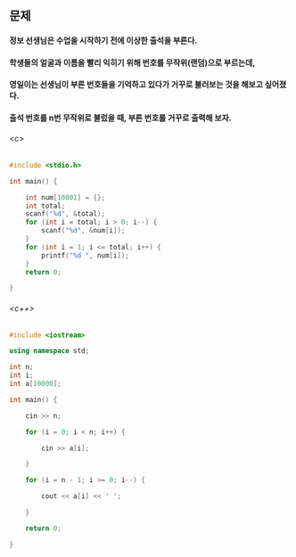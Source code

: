 
## 문제
#### 정보 선생님은 수업을 시작하기 전에 이상한 출석을 부른다.

#### 학생들의 얼굴과 이름을 빨리 익히기 위해 번호를 무작위(랜덤)으로 부르는데,
#### 영일이는 선생님이 부른 번호들을 기억하고 있다가 거꾸로 불러보는 것을 해보고 싶어졌다.

#### 출석 번호를 n번 무작위로 불렀을 때, 부른 번호를 거꾸로 출력해 보자.

###### \<c\>
```c
#include <stdio.h>

int main() {

	int num[10001] = {};
	int total;
	scanf("%d", &total);
	for (int i = total; i > 0; i--) {
		scanf("%d", &num[i]);
	}
	for (int i = 1; i <= total; i++) {
		printf("%d ", num[i]);
	}
	return 0;

}
```

###### \<c++\>
```c++
#include <iostream>

using namespace std;

int n;
int i;
int a[10000];

int main() {

    cin >> n;

    for (i = 0; i < n; i++) {

        cin >> a[i];

    }

    for (i = n - 1; i >= 0; i--) {

        cout << a[i] << ' ';

    }

    return 0;

}
```
